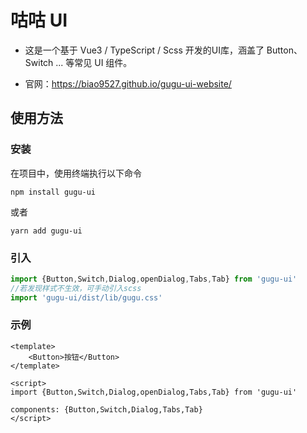 # 咕咕 UI

- 这是一个基于 Vue3 / TypeScript / Scss 开发的UI库，涵盖了 Button、Switch ... 等常见 UI 组件。

- 官网：https://biao9527.github.io/gugu-ui-website/

## 使用方法
### 安装
在项目中，使用终端执行以下命令
```
npm install gugu-ui
```
或者
```
yarn add gugu-ui
```
### 引入
```js
import {Button,Switch,Dialog,openDialog,Tabs,Tab} from 'gugu-ui'
//若发现样式不生效，可手动引入scss
import 'gugu-ui/dist/lib/gugu.css'
```
### 示例
```vue
<template>
    <Button>按钮</Button>
</template>

<script>
import {Button,Switch,Dialog,openDialog,Tabs,Tab} from 'gugu-ui'

components: {Button,Switch,Dialog,Tabs,Tab}
</script>
```